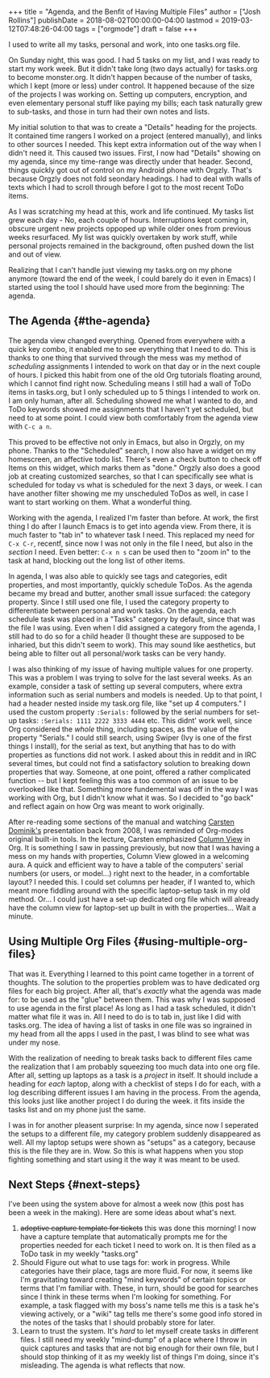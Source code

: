 +++
title = "Agenda, and the Benfit of Having Multiple Files"
author = ["Josh Rollins"]
publishDate = 2018-08-02T00:00:00-04:00
lastmod = 2019-03-12T07:48:26-04:00
tags = ["orgmode"]
draft = false
+++

I used to write all my tasks, personal and work, into one tasks.org
file.

On Sunday night, this was good. I had 5 tasks on my list, and I was
ready to start my work week. But it didn't take long (two days
actually) for tasks.org to become monster.org. It didn't happen
because of the number of tasks, which I kept (more or less) under
control. It happened because of the size of the projects I was
working on. Setting up computers, encryption, and even elementary
personal stuff like paying my bills; each task naturally grew to
sub-tasks, and those in turn had their own notes and lists.

My initial solution to that was to create a "Details" heading for
the projects. It contained time rangers I worked on a project
(entered manually), and links to other sources I needed. This kept
extra information out of the way when I didn't need it. This caused
two issues. First, I now had "Details" showing on my agenda, since
my time-range was directly under that header. Second, things
quickly got out of control on my Android phone with Orgzly. That's
because Orgzly does not fold seondary headings. I had to deal with
walls of texts which I had to scroll through before I got to the most
recent ToDo items.

As I was scratching my head at this, work and life continued. My
tasks list grew each day - No, each couple of hours. Interruptions
kept coming in, obscure urgent new projects oppoped up while older
ones from previous weeks resurfaced. My list was quickly overtaken
by work stuff, while personal projects remained in the background,
often pushed down the list and out of view.

Realizing that I can't handle just viewing my tasks.org on my phone
anymore (toward the end of the week, I could barely do it even in
Emacs) I started using the tool I should have used more from the
beginning: The agenda.


## The Agenda {#the-agenda}

The agenda view changed everything. Opened from everywhere with a
quick key combo, it enabled me to see everything that I need to
do. This is thanks to one thing that survived through the mess was
my method of _scheduling_ assignments I intended to work on that
day or in the next couple of hours. I picked this habit from one of
the old Org tutorials floating around, which I cannot find right
now. Scheduling means I still had a wall of ToDo items in
tasks.org, but I only scheduled up to 5 things I intended to work
on. I am only human, after all. Scheduling showed me what I wanted
to do, and ToDo keywords showed me assignments that I haven't yet
scheduled, but need to at some point. I could view both
comfortably from the agenda view with `C-c a n`.

This proved to be effective not only in Emacs, but also in Orgzly,
on my phone. Thanks to the "Scheduled" search, I now also have a
widget on my homescreen, an affective todo list. There's even a
check button to check off Items on this widget, which marks them as
"done." Orgzly also does a good job at creating customized
searches, so that I can specifically see what is scheduled for
today vs what is scheduled for the next 3 days, or week. I can have
another filter showing me my unscheduled ToDos as well, in case I
want to start working on them. What a wonderful thing.

Working with the agenda, I realized I'm faster than before. At
work, the first thing I do after I launch Emacs is to get into
agenda view. From there, it is much faster to "tab in" to whatever
task I need. This replaced my need for `C-x C-r`, recentf,
since now I was not only in the file I need, but also in the
_section_ I need. Even better: `C-x n s` can be used then to "zoom
in" to the task at hand, blocking out the long list of other items.

In agenda, I was also able to quickly see tags and categories, edit
properties, and most importantly, quickly schedule ToDos. As the
agenda became my bread and butter, another small issue surfaced:
the category property. Since I still used one file, I used the category
property to differentiate between personal and work tasks. On the
agenda, each schedule task was placed in a "Tasks" category by
default, since that was the file I was using. Even when I did
assigned a category from the agenda, I still had to do so for a child
header (I thought these are supposed to be inharied, but this
didn't seem to work). This may sound like aesthetics, but being
able to filter out all personal/work tasks can be very handy.

I was also thinking of my issue of having multiple values for one
property. This was a problem I was trying to solve for the last
several weeks. As an example, consider a task of setting up several
computers, where extra information such as serial numbers and
models is needed. Up to that point, I had a header nested inside my
task.org file, like "set up 4 computers." I used the custom
property `:Serials:` followed by the serial numbers for set-up
tasks: `:Serials: 1111 2222 3333 4444` etc. This didnt' work well,
since Org considered the _whole_ thing, including spaces, as the
value of the property "Serials." I could still search, using Swiper
(Ivy is one of the first things I install), for the serial as text,
but anything that has to do with properties as functions did not
work. I asked about this in reddit and in IRC several times, but
could not find a satisfactory solution to breaking down properties
that way. Someone, at one point, offered a rather complicated
function -- but I kept feeling this was a too common of an issue to
be overlooked like that. Something more fundemental was off in the
way I was working with Org, but I didn't know what it was. So I
decided to "go back" and reflect again on how Org was meant to work
originally.

After re-reading some sections of the manual and watching [Carsten
Dominik's](https://www.youtube.com/watch?v%3DoJTwQvgfgMM#t%3D1m20s) presentation back from 2008, I was reminded of Org-modes
original built-in tools. In the lecture, Carsten emphasized [Column
View](https://orgmode.org/manual/Column-view.html) in Org. It is something I saw in passing previously, but now
that I was having a mess on my hands with properties, Column View
glowed in a welcoming aura. A quick and efficient way to have a
table of the computers' serial numbers (or users, or model...)
right next to the header, in a comfortable layout? I needed this. I
could set columns per header, if I wanted to, which meant more
fiddling around with the specific laptop-setup task in my old
method. Or... I could just have a set-up dedicated org file which will
already have the column view for laptop-set up built in with the
properties... Wait a minute.


## Using Multiple Org Files {#using-multiple-org-files}

That was it. Everything I learned to this point came together in a
torrent of thoughts. The solution to the properties problem was to
have dedicated org files for each big project. After all, that's
_exactly_ what the agenda was made for: to be used as the "glue"
between them. This was why I was supposed to use agenda in the
first place! As long as I had a task scheduled, it didn't matter
what file it was in. All I need to do is to tab in, just like I did
with tasks.org. The idea of having a list of tasks in one file was
so ingrained in my head from all the apps I used in the past, I was
blind to see what was under my nose.

With the realization of needing to break tasks back to different
files came the realization that I am probably squeezing too much
data into one org file. After all, setting up laptops as a task is
a _project_ in itself. It should include a heading for _each_
laptop, along with a checklist of steps I do for each, with a log
describing different issues I am having in the process. From the
agenda, this looks just like another project I do during the week.
it fits inside the tasks list and on my phone just the
same.

I was in for another pleasent surprise: In my agenda, since now I
seperated the setups to a different file, my category problem
suddenly disappeared as well. All my laptop setups were shown as
"setups" as a category, because this is the file they are
in. Wow. So this is what happens when you stop fighting something and
start using it the way it was meant to be used.


## Next Steps {#next-steps}

I've been using the system above for almost a week now (this post has
been a week in the making). Here are some ideas about what's next.

1.  ~~adoptive capture template for tickets~~ this was done this morning!  I
    now have a capture template that automatically prompts me for the
    properties needed for each ticket I need to work on. It is then filed
    as a ToDo task in my weekly "tasks.org"
2.  Should Figure out what to use tags for: work in progress. While categories
    have their place, tags are more fluid. For now, it seems like I'm
    gravitating toward creating "mind keywords" of certain topics or
    terms that I'm familiar with. These, in turn, should be good for
    searches since I think in these terms when I'm looking for
    something. For example, a task flagged with my boss's name tells me
    this is a task he's viewing actively, or a "wiki" tag tells me
    there's some good info stored in the notes of the tasks that I
    should probably store for later.
3.  Learn to trust the system. It's _hard_ to let myself create tasks
    in different files. I still need my weekly "mind-dump" of a place
    where I throw in quick captures and tasks that are not big enough
    for their own file, but I should stop thinking of it as my weekly
    list of things I'm doing, since it's misleading. The agenda is what
    reflects that now.